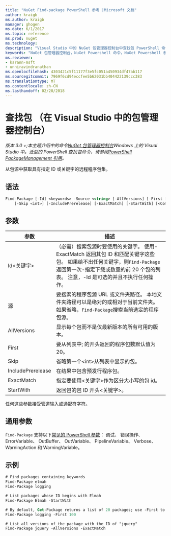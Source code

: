 ```yaml
---
title: "NuGet Find-package PowerShell 参考 |Microsoft 文档"
author: kraigb
ms.author: kraigb
manager: ghogen
ms.date: 6/1/2017
ms.topic: reference
ms.prod: nuget
ms.technology: 
description: "Visual Studio 中的 NuGet 包管理器控制台中查找包 PowerShell 命令参考。"
keywords: "NuGet 包管理器控制台，NuGet Powershell 命令，NuGet Powershell 参考，查找包"
ms.reviewer:
- karann-msft
- unniravindranathan
ms.openlocfilehash: 4303421c5f11177f3e5fc051a450934df47ab117
ms.sourcegitcommit: 7969f6cd94eccfee5b62031bb404422139ccc383
ms.translationtype: MT
ms.contentlocale: zh-CN
ms.lasthandoff: 02/20/2018
---
```

# <a name="find-package-package-manager-console-in-visual-studio"></a>查找包 （在 Visual Studio 中的包管理器控制台）

*版本 3.0 +;本主题介绍中的命令[NuGet 包管理器控制台](package-manager-console.md)Windows 上的 Visual Studio 中。泛型的 PowerShell 查找包命令，请参阅[PowerShell PackageManagement 引用](/powershell/module/packagemanagement/?view=powershell-6)。*

从包源中获取具有指定 ID 或关键字的远程程序包集。

## <a name="syntax"></a>语法

```ps
Find-Package [-Id] <keywords> -Source <string> [-AllVersions] [-First [<int>]]
    [-Skip <int>] [-IncludePrerelease] [-ExactMatch] [-StartWith] [<CommonParameters>]
```

## <a name="parameters"></a>参数

| 参数 | 描述 |
| --- | --- |
| Id&lt;关键字&gt; | （必需）搜索包源时要使用的关键字。 使用-ExactMatch 返回其包 ID 和匹配关键字这些包。 如果给不出任何关键字，则`Find-Package`返回第一次-指定下载或数量的前 20 个包的列表。 注意，-Id 是可选的并且不执行任何操作。 |
| 源 | 要搜索的程序包源 URL 或文件夹路径。 本地文件夹路径可以是绝对的或相对于当前文件夹。 如果省略，`Find-Package`搜索当前选定的程序包源。 |
| AllVersions | 显示每个包而不是仅最新版本的所有可用的版本。 |
| First | 要从列表中; 的开头返回的程序包数默认值为 20。 |
| Skip | 省略第一个&lt;int&gt;从列表中显示的包。  |
| IncludePrerelease | 在结果中包含预发行程序包。 |
| ExactMatch | 指定要使用&lt;关键字&gt;作为区分大小写的包 id。 |
| StartWith | 返回包的包 ID 开头&lt;关键字&gt;。 |

任何这些参数接受管道输入或通配符字符。

## <a name="common-parameters"></a>通用参数

`Find-Package` 支持以下[常见的 PowerShell 参数](http://go.microsoft.com/fwlink/?LinkID=113216)： 调试、 错误操作、 ErrorVariable、 OutBuffer、 OutVariable、 PipelineVariable、 Verbose、 WarningAction 和 WarningVariable。

## <a name="examples"></a>示例

```ps
# Find packages containing keywords
Find-Package elmah
Find-Package logging

# List packages whose ID begins with Elmah
Find-Package Elmah -StartWith

# By default, Get-Package returns a list of 20 packages; use -First to show more
Find-Package logging -First 100

# List all versions of the package with the ID of "jquery"
Find-Package jquery -AllVersions -ExactMatch
```

